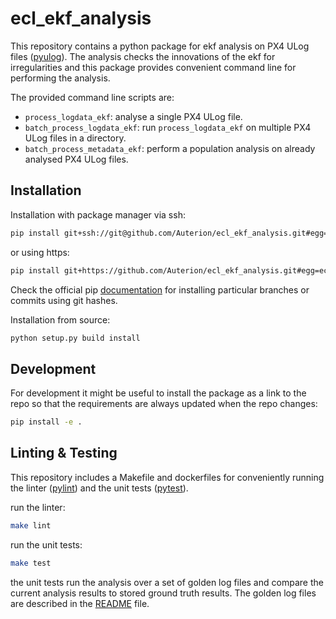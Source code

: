 # ecl_ekf_analysis

This repository contains a python package for ekf analysis on PX4 ULog files ([pyulog](https://github.com/PX4/pyulog)). The analysis checks the innovations of the ekf for irregularities and this package provides convenient command line for performing the analysis.

The provided command line scripts are:

- `process_logdata_ekf`: analyse a single PX4 ULog file.
- `batch_process_logdata_ekf`: run `process_logdata_ekf` on multiple PX4 ULog files in a directory.
- `batch_process_metadata_ekf`: perform a population analysis on already analysed PX4 ULog files.

## Installation

Installation with package manager via ssh:
```bash
pip install git+ssh://git@github.com/Auterion/ecl_ekf_analysis.git#egg=ecl_ekf_analysis
```
or using https:
```bash
pip install git+https://github.com/Auterion/ecl_ekf_analysis.git#egg=ecl_ekf_analysis
```

Check the official pip [documentation](https://pip.pypa.io/en/stable/reference/pip_install/) for installing particular branches or commits using git hashes.

Installation from source:
```bash
python setup.py build install
```

## Development 

For development it might be useful to install the package as a link to the repo so that the requirements are always updated when the repo changes:

```bash
pip install -e .
```

## Linting & Testing

This repository includes a Makefile and dockerfiles for conveniently running the linter ([pylint](https://www.pylint.org/)) and the unit tests ([pytest](https://docs.pytest.org/en/latest/)). 

run the linter:
```bash
make lint
```
run the unit tests:
```bash
make test
```

the unit tests run the analysis over a set of golden log files and compare the current analysis results to stored ground truth results. The golden log files are described in the [README](https://github.com/Auterion/ecl_ekf_analysis/blob/master/tests/flight_logs/README.md) file.


